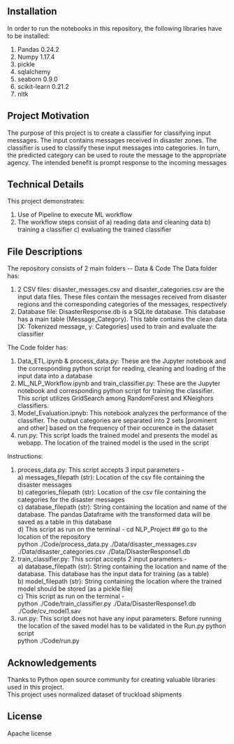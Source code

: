 ## Installation ##
In order to run the notebooks in this repository, the following libraries have to be installed:
1) Pandas 0.24.2
2) Numpy 1.17.4
3) pickle
4) sqlalchemy
5) seaborn 0.9.0
6) scikit-learn 0.21.2
7) nltk

## Project Motivation ##
The purpose of this project is to create a classifier for classifying input messages. The input contains messages received in disaster zones. The classifier is used to classify these input messages into categories. In turn, the predicted category can be used to route the message to the appropriate agency. The intended benefit is prompt response to the incoming messages

## Technical Details ##
This project demonstrates:
1) Use of Pipeline to execute ML workflow
2) The workflow steps consist of 
    a) reading data and cleaning data
    b) training a classifier
    c) evaluating the trained classifier
    
## File Descriptions ##
The repository consists of 2 main folders -- Data & Code
The Data folder has:
1) 2 CSV files: disaster_messages.csv and disaster_categories.csv are the input data files. These files contain the messages received from disaster regions and the corresponding categories of the messages, respectively
2) Database file: DisasterResponse.db is a SQLite database. This database has a main table (Message_Category). This table contains the clean data [X: Tokenized message, y: Categories] used to train and evaluate the classifier

The Code folder has:
1) Data_ETL.ipynb & process_data.py: These are the Jupyter notebook and the corresponding python script for reading, cleaning and loading of the input data into a database
2) ML_NLP_Workflow.ipynb and train_classifier.py: These are the Jupyter notebook and corresponding python script for training the classifier. This script utilizes GridSearch among RandomForest and KNeighors classifiers. 
3) Model_Evaluation.ipnyb: This notebook analyzes the performance of the classifier. The output categories are separated into 2 sets [prominent and other] based on the frequency of their occurence in the dataset
4) run.py: This script loads the trained model and presents the model as webapp. The location of the trained model is the used in the script

Instructions:
1) process_data.py: This script accepts 3 input parameters - </br>
    a) messages_filepath (str): Location of the csv file containing the disaster messages </br>
    b) categories_filepath (str): Location of the csv file containing the categories for the disaster messages </br>
    c) database_filepath (str): String containing the location and name of the database. The pandas Dataframe with the transformed data will be saved as a table in this database </br>
    d) This script as run on the terminal -
        cd NLP_Project ## go to the location of the repository </br>
        python ./Code/process_data.py ./Data/disaster_messages.csv ./Data/disaster_categories.csv ./Data/DisasterResponse1.db </br>
2) train_classifier.py: This script accepts 2 input parameters - </br>
    a) database_filepath (str): String containing the location and name of the database. This database has the input data for training (as a table) </br>
    b) model_filepath (str): String containing the location where the trained model should be stored (as a pickle file) </br>
    c) This script as run on the terminal - </br>
        python ./Code/train_classifier.py ./Data/DisasterResponse1.db ./Code/cv_model1.sav </br>
3) run.py: This script does not have any input parameters. Before running the location of the saved model has to be validated in the Run.py python script</br>
    python ./Code/run.py
    
## Acknowledgements ##
Thanks to Python open source community for creating valuable libraries used in this project. <br>
This project uses normalized dataset of truckload shipments

## License ##
Apache license
